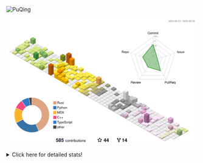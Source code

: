 ![PuQing](https://user-images.githubusercontent.com/27223114/171565019-9a56fae6-b08b-421f-99db-7e830da42371.png)

![](./profile-3d-contrib/profile-season-animate.svg)

<details>
<summary>Click here for detailed stats!</summary>

<!--START_SECTION:waka-->
![Lines of code](https://img.shields.io/badge/From%20Hello%20World%20I%27ve%20Written-2.0%20million%20lines%20of%20code-blue)

**🐱 My GitHub Data** 

> 📦 447.9 kB Used in GitHub's Storage 
 > 
> 🏆 223 Contributions in the Year 2025
 > 
> 🚫 Not Opted to Hire
 > 
> 📜 40 Public Repositories 
 > 
> 🔑 34 Private Repositories 
 > 
**I'm an Early 🐤** 

```text
🌞 Morning                737 commits         ██░░░░░░░░░░░░░░░░░░░░░░░   08.88 % 
🌆 Daytime                3557 commits        ███████████░░░░░░░░░░░░░░   42.86 % 
🌃 Evening                1916 commits        ██████░░░░░░░░░░░░░░░░░░░   23.09 % 
🌙 Night                  2089 commits        ██████░░░░░░░░░░░░░░░░░░░   25.17 % 
```


📊 **This Week I Spent My Time On** 

```text
💬 Programming Languages: 
Other                    30 hrs 9 mins       ██████████████████░░░░░░░   73.34 % 
Python                   7 hrs 48 mins       █████░░░░░░░░░░░░░░░░░░░░   18.98 % 
Org                      1 hr 9 mins         █░░░░░░░░░░░░░░░░░░░░░░░░   02.82 % 
C                        59 mins             █░░░░░░░░░░░░░░░░░░░░░░░░   02.43 % 
C++                      35 mins             ░░░░░░░░░░░░░░░░░░░░░░░░░   01.44 % 

🔥 Editors: 
Arc                      24 hrs 30 mins      ███████████████░░░░░░░░░░   59.60 % 
VS Code                  7 hrs 8 mins        ████░░░░░░░░░░░░░░░░░░░░░   17.38 % 
Ghostty                  5 hrs 35 mins       ███░░░░░░░░░░░░░░░░░░░░░░   13.60 % 
Telegram                 2 hrs 18 mins       █░░░░░░░░░░░░░░░░░░░░░░░░   05.62 % 
NetEaseMusic             48 mins             ░░░░░░░░░░░░░░░░░░░░░░░░░   01.95 % 

💻 Operating System: 
Mac                      33 hrs 58 mins      █████████████████████░░░░   82.62 % 
WSL                      5 hrs 9 mins        ███░░░░░░░░░░░░░░░░░░░░░░   12.55 % 
Linux                    1 hr 59 mins        █░░░░░░░░░░░░░░░░░░░░░░░░   04.83 % 
```


<!--END_SECTION:waka-->
</details>
